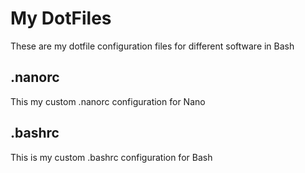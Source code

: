 # My DotFiles
These are my dotfile configuration files for different software in Bash

## .nanorc
This my custom .nanorc configuration for Nano

## .bashrc
This is my custom .bashrc configuration for Bash
